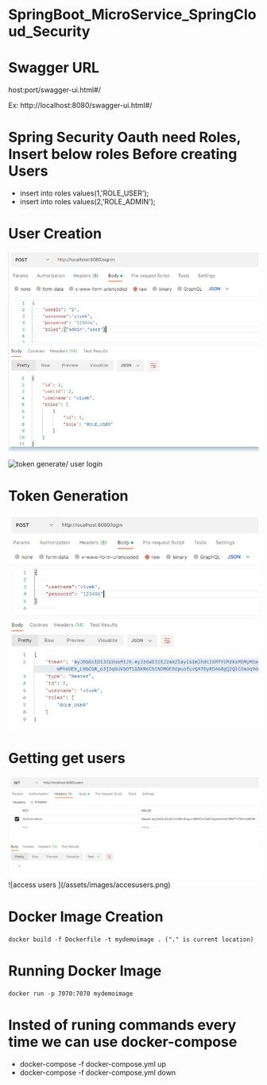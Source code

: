 # SpringBoot_MicroService_SpringCloud_Security

# Swagger URL 

host:port/swagger-ui.html#/

Ex: http://localhost:8080/swagger-ui.html#/


# Spring Security Oauth need Roles, Insert below roles Before creating Users

- insert into roles values(1,'ROLE_USER');
- insert into roles values(2,'ROLE_ADMIN');

# User Creation
![token generate/ user login ](/assets/images/usercreate.png)

![token generate/ user login ](/assets/images/usercreate.jpg)
# Token Generation
![token generate/ user login ](/assets/images/tokengenerate.png)

# Getting get users
<img src="https://github.com/HarshaPrimeTrainings/SpringBoot_MicroService_SpringCloud_Security/blob/main/assets/images/accesusers.png"/>
![access users ](/assets/images/accesusers.png)


# Docker Image Creation
`docker build -f Dockerfile -t mydemoimage . ("." is current location)`
# Running Docker Image
`docker run -p 7070:7070 mydemoimage`
# Insted of runing commands every time we can use docker-compose
- docker-compose -f docker-compose.yml up
- docker-compose -f docker-compose.yml down